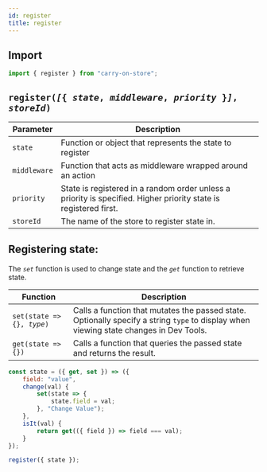 ```yaml
---
id: register
title: register
---
```

## Import
```JavaScript
import { register } from "carry-on-store";
```

## `register(`*`[`*`{ `*`state`*`, `*`middleware`*`, `*`priority`*` }`*`]`*`, `*`storeId`*`)`

|Parameter|Description|
|---|---|
|`state`|Function or object that represents the state to register|
|`middleware`|Function that acts as middleware wrapped around an action|
|`priority`|State is registered in a random order unless a priority is specified.  Higher priority state is registered first.|
|`storeId`|The name of the store to register state in.|

## Registering state:

The *`set`* function is used to change state and the *`get`* function to retrieve state.

|Function|Description|
|---|---|
|`set(state => {}, `*`type`*`)`|Calls a function that mutates the passed state.  Optionally specify a string `type` to display when viewing state changes in Dev Tools.|
|`get(state => {})`|Calls a function that queries the passed state and returns the result.|


```JavaScript
const state = ({ get, set }) => ({
	field: "value",
	change(val) {
		set(state => {
			state.field = val;
		}, "Change Value");
	},
	isIt(val) {
		return get(({ field }) => field === val);
	}
});

register({ state });
```

